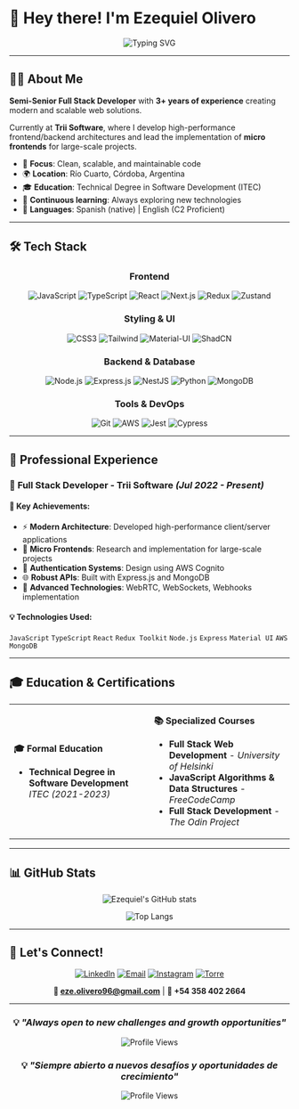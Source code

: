 # 🚀 Hey there! I'm Ezequiel Olivero

<div align="center">
  
  ![Typing SVG](https://readme-typing-svg.herokuapp.com?font=Fira+Code&weight=600&size=28&pause=1000&color=2196F3&center=true&vCenter=true&width=600&lines=Full+Stack+Developer;Frontend+Specialist;Continuous+Learner;Problem+Solver)
  
</div>

---

## 👨‍💻 About Me

**Semi-Senior Full Stack Developer** with **3+ years of experience** creating modern and scalable web solutions. 

Currently at **Trii Software**, where I develop high-performance frontend/backend architectures and lead the implementation of **micro frontends** for large-scale projects.

- 🎯 **Focus**: Clean, scalable, and maintainable code
- 🌍 **Location**: Río Cuarto, Córdoba, Argentina
- 🎓 **Education**: Technical Degree in Software Development (ITEC)
- 🌱 **Continuous learning**: Always exploring new technologies
- 💬 **Languages**: Spanish (native) | English (C2 Proficient)

---

## 🛠️ Tech Stack

<div align="center">

### Frontend
![JavaScript](https://img.shields.io/badge/JavaScript-F7DF1E?style=for-the-badge&logo=javascript&logoColor=black)
![TypeScript](https://img.shields.io/badge/TypeScript-007ACC?style=for-the-badge&logo=typescript&logoColor=white)
![React](https://img.shields.io/badge/React-20232A?style=for-the-badge&logo=react&logoColor=61DAFB)
![Next.js](https://img.shields.io/badge/Next.js-000000?style=for-the-badge&logo=nextdotjs&logoColor=white)
![Redux](https://img.shields.io/badge/Redux-593D88?style=for-the-badge&logo=redux&logoColor=white)
![Zustand](https://img.shields.io/badge/Zustand-181717?style=for-the-badge&logo=react&logoColor=white)

### Styling & UI
![CSS3](https://img.shields.io/badge/CSS3-1572B6?style=for-the-badge&logo=css3&logoColor=white)
![Tailwind](https://img.shields.io/badge/Tailwind_CSS-38B2AC?style=for-the-badge&logo=tailwind-css&logoColor=white)
![Material-UI](https://img.shields.io/badge/Material_UI-0081CB?style=for-the-badge&logo=mui&logoColor=white)
![ShadCN](https://img.shields.io/badge/ShadCN-000000?style=for-the-badge&logo=shadcnui&logoColor=white)

### Backend & Database
![Node.js](https://img.shields.io/badge/Node.js-43853D?style=for-the-badge&logo=node.js&logoColor=white)
![Express.js](https://img.shields.io/badge/Express.js-000000?style=for-the-badge&logo=express&logoColor=white)
![NestJS](https://img.shields.io/badge/NestJS-E0234E?style=for-the-badge&logo=nestjs&logoColor=white)
![Python](https://img.shields.io/badge/Python-FFD43B?style=for-the-badge&logo=python&logoColor=blue)
![MongoDB](https://img.shields.io/badge/MongoDB-4EA94B?style=for-the-badge&logo=mongodb&logoColor=white)

### Tools & DevOps
![Git](https://img.shields.io/badge/Git-F05032?style=for-the-badge&logo=git&logoColor=white)
![AWS](https://img.shields.io/badge/AWS-FF9900?style=for-the-badge&logo=amazonaws&logoColor=white)
![Jest](https://img.shields.io/badge/Jest-C21325?style=for-the-badge&logo=jest&logoColor=white)
![Cypress](https://img.shields.io/badge/Cypress-17202C?style=for-the-badge&logo=cypress&logoColor=white)

</div>

---

## 💼 Professional Experience

### 🏢 **Full Stack Developer** - Trii Software *(Jul 2022 - Present)*

#### 🎯 Key Achievements:
- ⚡ **Modern Architecture**: Developed high-performance client/server applications
- 🧩 **Micro Frontends**: Research and implementation for large-scale projects
- 🔐 **Authentication Systems**: Design using AWS Cognito
- 🌐 **Robust APIs**: Built with Express.js and MongoDB
- 🚀 **Advanced Technologies**: WebRTC, WebSockets, Webhooks implementation

#### 💡 Technologies Used:
`JavaScript` `TypeScript` `React` `Redux Toolkit` `Node.js` `Express` `Material UI` `AWS` `MongoDB`

---

## 🎓 Education & Certifications

<table>
<tr>
<td width="50%">

**🎓 Formal Education**
- **Technical Degree in Software Development**  
  *ITEC (2021-2023)*

</td>
<td width="50%">

**📚 Specialized Courses**
- **Full Stack Web Development** - *University of Helsinki*
- **JavaScript Algorithms & Data Structures** - *FreeCodeCamp*
- **Full Stack Development** - *The Odin Project*

</td>
</tr>
</table>

---

## 📊 GitHub Stats

<div align="center">
  
  ![Ezequiel's GitHub stats](https://github-readme-stats.vercel.app/api?username=tu-usuario-github&show_icons=true&theme=react&hide_border=true&bg_color=0D1117&title_color=2196F3&icon_color=2196F3)
  
  ![Top Langs](https://github-readme-stats.vercel.app/api/top-langs/?username=tu-usuario-github&layout=compact&theme=react&hide_border=true&bg_color=0D1117&title_color=2196F3)
  
</div>

---

## 🤝 Let's Connect!

<div align="center">

[![LinkedIn](https://img.shields.io/badge/LinkedIn-0077B5?style=for-the-badge&logo=linkedin&logoColor=white)](https://www.linkedin.com/in/ezequiel-olivero-4905ba228/)
[![Email](https://img.shields.io/badge/Email-D14836?style=for-the-badge&logo=gmail&logoColor=white)](mailto:eze.olivero96@gmail.com)
[![Instagram](https://img.shields.io/badge/Instagram-E4405F?style=for-the-badge&logo=instagram&logoColor=white)](https://www.instagram.com/eze_olivero/)
[![Torre](https://img.shields.io/badge/Torre-000000?style=for-the-badge&logo=torre&logoColor=white)](https://torre.co/ezeolivero96?r=Xi4KDQWQ)

**📧 eze.olivero96@gmail.com** | **📱 +54 358 402 2664**

</div>

---

<div align="center">
  
  ### 💡 *"Always open to new challenges and growth opportunities"*
  
  ![Profile Views](https://komarev.com/ghpvc/?username=tu-usuario-github&color=2196F3&style=flat-square&label=Profile+Views)
  
</div>

<div align="center">
  
  ### 💡 *"Siempre abierto a nuevos desafíos y oportunidades de crecimiento"*
  
  ![Profile Views](https://komarev.com/ghpvc/?username=tu-usuario-github&color=2196F3&style=flat-square&label=Profile+Views)
  
</div>
